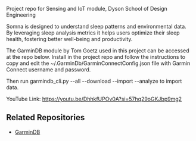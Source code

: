 Project repo for Sensing and IoT module, Dyson School of Design Engineering

Somna is designed to understand sleep patterns and environmental data. By leveraging sleep analysis metrics it helps users optimize their sleep health, fostering better well-being and productivity.

The GarminDB module by Tom Goetz used in this project can be accessed at the repo below. Install in the project repo and follow the instructions to copy and edit the ~/.GarminDb/GarminConnectConfig.json file with Garmin Connect username and password.

Then run garmindb_cli.py --all --download --import --analyze to import data.

YouTube Link: https://youtu.be/DhhkfUPOv0A?si=57hq29oGKJbp9mg2 

## Related Repositories
- [GarminDB](https://github.com/tcgoetz/GarminDB.git)
